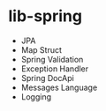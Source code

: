 # lib-spring
- JPA
- Map Struct
- Spring Validation
- Exception Handler
- Spring DocApi
- Messages Language
- Logging